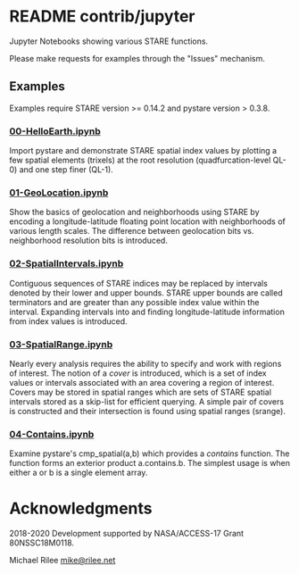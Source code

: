 
# README contrib/jupyter

Jupyter Notebooks showing various STARE functions.

Please make requests for examples through the "Issues" mechanism.

## Examples

Examples require STARE version >= 0.14.2 and pystare version > 0.3.8.

### [00-HelloEarth.ipynb](00-HelloEarth.ipynb)

Import pystare and demonstrate STARE spatial index values by plotting
a few spatial elements (trixels) at the root resolution
(quadfurcation-level QL-0) and one step finer (QL-1).

### [01-GeoLocation.ipynb](01-GeoLocation.ipynb)

Show the basics of geolocation and neighborhoods using STARE by
encoding a longitude-latitude floating point location with
neighborhoods of various length scales. The difference between
geolocation bits vs. neighborhood resolution bits is introduced.

### [02-SpatialIntervals.ipynb](02-SpatialIntervals.ipynb)

Contiguous sequences of STARE indices may be replaced by intervals
denoted by their lower and upper bounds. STARE upper bounds are called
terminators and are greater than any possible index value within the
interval. Expanding intervals into and finding longitude-latitude
information from index values is introduced.

### [03-SpatialRange.ipynb](03-SpatialRange.ipynb)

Nearly every analysis requires the ability to specify and work with
regions of interest. The notion of a *cover* is introduced, which is a
set of index values or intervals associated with an area covering a
region of interest. Covers may be stored in spatial ranges which are
sets of STARE spatial intervals stored as a skip-list for efficient
querying. A simple pair of covers is constructed and their
intersection is found using spatial ranges (srange).


### [04-Contains.ipynb](04-Contains.ipynb)

Examine pystare's cmp_spatial(a,b) which provides a *contains*
function. The function forms an exterior product a.contains.b. The
simplest usage is when either a or b is a single element array.



# Acknowledgments

2018-2020 Development supported by NASA/ACCESS-17 Grant 80NSSC18M0118.

Michael Rilee
mike@rilee.net


